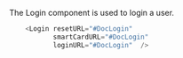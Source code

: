 The Login component is used to login a user.

```js
  	<Login resetURL="#DocLogin"
           smartCardURL="#DocLogin"
           loginURL="#DocLogin"  />
```